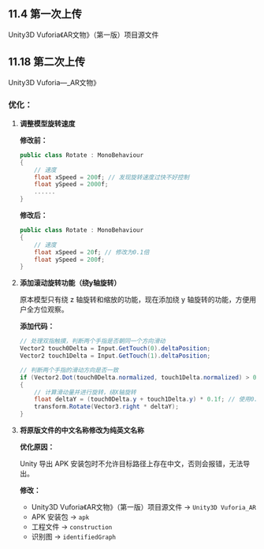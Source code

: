 ## 11.4 第一次上传
Unity3D Vuforia《AR文物》（第一版）项目源文件

## 11.18 第二次上传
Unity3D Vuforia—_AR文物》

### 优化：

1. **调整模型旋转速度**

    **修改前：**
    ```csharp
    public class Rotate : MonoBehaviour
    {
        // 速度
        float xSpeed = 200f; // 发现旋转速度过快不好控制
        float ySpeed = 2000f;
        ......
    }
    ```

    **修改后：**
    ```csharp
    public class Rotate : MonoBehaviour
    {
        // 速度
        float xSpeed = 20f; // 修改为0.1倍
        float ySpeed = 200f;
    }
    ```

2. **添加滚动旋转功能（绕y轴旋转）**
   
    原本模型只有绕 z 轴旋转和缩放的功能，现在添加绕 y 轴旋转的功能，方便用户全方位观察。

    **添加代码：**
    ```csharp
    // 处理双指触摸，判断两个手指是否朝同一个方向滑动
    Vector2 touch0Delta = Input.GetTouch(0).deltaPosition;
    Vector2 touch1Delta = Input.GetTouch(1).deltaPosition;

    // 判断两个手指的滑动方向是否一致
    if (Vector2.Dot(touch0Delta.normalized, touch1Delta.normalized) > 0)
    {
        // 计算滑动量并进行旋转，绕X轴旋转
        float deltaY = (touch0Delta.y + touch1Delta.y) * 0.1f; // 使用0.1倍的速度
        transform.Rotate(Vector3.right * deltaY);
    }
    ```

3. **将原版文件的中文名称修改为纯英文名称**

    **优化原因：**

    Unity 导出 APK 安装包时不允许目标路径上存在中文，否则会报错，无法导出。

    **修改：**
    - Unity3D Vuforia《AR文物》（第一版）项目源文件 → `Unity3D Vuforia_AR`
    - APK 安装包 → `apk`
    - 工程文件 → `construction`
    - 识别图 → `identifiedGraph`
